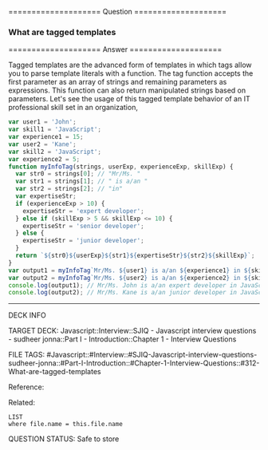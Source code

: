 ==================== Question ====================  

### What are tagged templates  

==================== Answer ====================  

Tagged templates are the advanced form of templates in which tags allow you to
parse template literals with a function. The tag function accepts the first
parameter as an array of strings and remaining parameters as expressions. This
function can also return manipulated strings based on parameters. Let's see the
usage of this tagged template behavior of an IT professional skill set in an
organization,

```javascript
var user1 = 'John';
var skill1 = 'JavaScript';
var experience1 = 15;
var user2 = 'Kane';
var skill2 = 'JavaScript';
var experience2 = 5;
function myInfoTag(strings, userExp, experienceExp, skillExp) {
  var str0 = strings[0]; // "Mr/Ms. "
  var str1 = strings[1]; // " is a/an "
  var str2 = strings[2]; // "in"
  var expertiseStr;
  if (experienceExp > 10) {
    expertiseStr = 'expert developer';
  } else if (skillExp > 5 && skillExp <= 10) {
    expertiseStr = 'senior developer';
  } else {
    expertiseStr = 'junior developer';
  }
  return `${str0}${userExp}${str1}${expertiseStr}${str2}${skillExp}`;
}
var output1 = myInfoTag`Mr/Ms. ${user1} is a/an ${experience1} in ${skill1}`;
var output2 = myInfoTag`Mr/Ms. ${user2} is a/an ${experience2} in ${skill2}`;
console.log(output1); // Mr/Ms. John is a/an expert developer in JavaScript
console.log(output2); // Mr/Ms. Kane is a/an junior developer in JavaScript
```

---

DECK INFO

TARGET DECK: Javascript::Interview::SJIQ - Javascript interview questions -
sudheer jonna::Part I - Introduction::Chapter 1 - Interview Questions

FILE TAGS:
#Javascript::#Interview::#SJIQ-Javascript-interview-questions-sudheer-jonna::#Part-I-Introduction::#Chapter-1-Interview-Questions::#312-What-are-tagged-templates

Reference:

Related:

```dataview
LIST
where file.name = this.file.name
```

QUESTION STATUS: Safe to store
